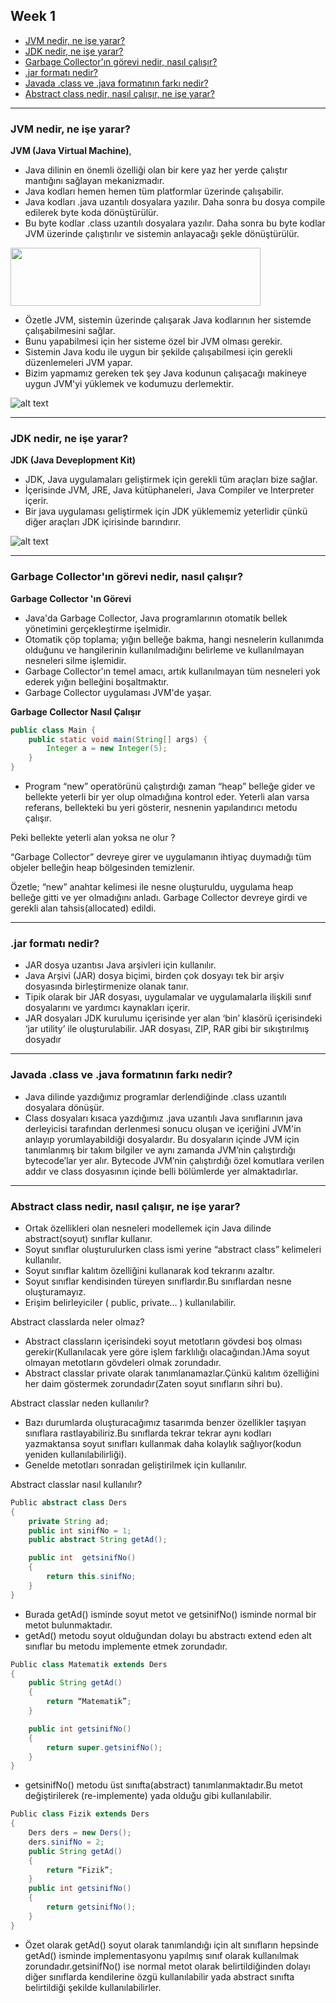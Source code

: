 ## Week 1

- [JVM nedir, ne işe yarar?](#jvm-nedir-ne-işe-yarar)
- [JDK nedir, ne işe yarar?](#jdk-nedir-ne-işe-yarar)
- [Garbage Collector'ın görevi nedir, nasıl çalışır?](#garbage-collectorın-görevi-nedir-nasıl-çalışır)
- [.jar formatı nedir?](#jar-formatı-nedir)
- [Javada .class ve .java formatının farkı nedir?](#javada-class-ve-java-formatının-farkı-nedir)
- [Abstract class nedir, nasıl çalışır, ne işe yarar?](#abstract-class-nedir-nasıl-çalışır-ne-işe-yarar)

___

### JVM nedir, ne işe yarar?
**JVM (Java Virtual Machine)**, 
- Java dilinin en önemli özelliği olan bir kere yaz her yerde çalıştır mantığını sağlayan mekanizmadır. 
- Java kodları hemen hemen tüm platformlar üzerinde çalışabilir.
- Java kodları .java uzantılı dosyalara yazılır. Daha sonra bu dosya compile edilerek byte koda dönüştürülür. 
- Bu byte kodlar .class uzantılı dosyalara yazılır. Daha sonra bu byte kodlar JVM üzerinde çalıştırılır ve sistemin anlayacağı şekle dönüştürülür.
 
<img src="https://3.bp.blogspot.com/-9-PtVzGOrEE/XG2pPuyK2MI/AAAAAAAACt4/WzUL37YxtbcopA6PYaUWVhsmxHMWchXPQCLcBGAs/s400/getStarted-compiler.gif" width="400" height="93"/>

- Özetle JVM, sistemin üzerinde çalışarak Java kodlarının her sistemde çalışabilmesini sağlar. 
- Bunu yapabilmesi için her sisteme özel bir JVM olması gerekir. 
- Sistemin Java kodu ile uygun bir şekilde çalışabilmesi için gerekli düzenlemeleri JVM yapar. 
- Bizim yapmamız gereken tek şey Java kodunun çalışacağı makineye uygun JVM'yi yüklemek ve kodumuzu derlemektir.

![alt text](https://4.bp.blogspot.com/-vTqyF7UgP9I/XG2pPpfkRUI/AAAAAAAACuE/7XxYXLoXzQAk_aiwZNiTHzMhy_zjCv4uwCEwYBhgL/s400/helloWorld.gif")

___

### JDK nedir, ne işe yarar?
**JDK (Java Deveplopment Kit)**
- JDK, Java uygulamaları geliştirmek için gerekli tüm araçları bize sağlar.
- İçerisinde JVM, JRE, Java kütüphaneleri, Java Compiler ve Interpreter içerir.
- Bir java uygulaması geliştirmek için JDK yüklememiz yeterlidir çünkü diğer araçları JDK içirisinde barındırır.


![alt text](https://3.bp.blogspot.com/-FJlgPrqlK_U/XG2thrIIx-I…_7WlvF4WLXUMgaksvswCLcBGAs/s640/javagenelyapi.jpg)


___

### Garbage Collector'ın görevi nedir, nasıl çalışır?
**Garbage Collector 'ın Görevi**
- Java'da Garbage Collector, Java programlarının otomatik bellek yönetimini gerçekleştirme işelmidir. 
- Otomatik çöp toplama; yığın belleğe bakma, hangi nesnelerin kullanımda olduğunu ve hangilerinin kullanılmadığını belirleme ve kullanılmayan nesneleri silme işlemidir.
- Garbage Collector'ın temel amacı,  artık kullanılmayan tüm nesneleri yok ederek yığın belleğini boşaltmaktır. 
-  Garbage Collector uygulaması JVM'de yaşar.

**Garbage Collector Nasıl Çalışır**

```java
public class Main {
	public static void main(String[] args) {
	    Integer a = new Integer(5);	
	}
}
```
- Program “new” operatörünü çalıştırdığı zaman “heap” belleğe gider ve bellekte yeterli bir yer olup olmadığına kontrol eder. Yeterli alan varsa referans, bellekteki bu yeri gösterir, nesnenin yapılandırıcı metodu çalışır.

Peki bellekte yeterli alan yoksa ne olur ?

“Garbage Collector” devreye girer ve uygulamanın ihtiyaç duymadığı tüm objeler belleğin heap bölgesinden temizlenir.

Özetle; “new” anahtar kelimesi ile nesne oluşturuldu, uygulama heap belleğe gitti ve yer olmadığını anladı. Garbage Collector devreye girdi ve gerekli alan tahsis(allocated) edildi.
___

### .jar formatı nedir?
- JAR dosya uzantısı Java arşivleri için kullanılır.
- Java Arşivi (JAR) dosya biçimi, birden çok dosyayı tek bir arşiv dosyasında birleştirmenize olanak tanır. 
- Tipik olarak bir JAR dosyası, uygulamalar ve uygulamalarla ilişkili sınıf dosyalarını ve yardımcı kaynakları içerir.
- JAR dosyaları JDK kurulumu içerisinde yer alan ‘bin’ klasörü içerisindeki ‘jar utility’ ile oluşturulabilir. JAR dosyası, ZIP, RAR gibi bir sıkıştırılmış dosyadır
___

### Javada .class ve .java formatının farkı nedir?
- Java dilinde yazdığımız programlar derlendiğinde .class uzantılı dosyalara dönüşür.
- Class dosyaları kısaca yazdığımız .java uzantılı Java sınıflarının java derleyicisi tarafından derlenmesi sonucu oluşan ve içeriğini JVM'in anlayıp yorumlayabildiği dosyalardır. Bu dosyaların içinde JVM için tanımlanmış bir takım bilgiler ve aynı zamanda JVM’nin çalıştırdığı bytecode’lar yer alır. Bytecode JVM’nin çalıştırdığı özel komutlara verilen addır ve class dosyasının içinde belli bölümlerde yer almaktadırlar. 
___

### Abstract class nedir, nasıl çalışır, ne işe yarar?
- Ortak özellikleri olan nesneleri modellemek için Java dilinde abstract(soyut) sınıflar kullanır.
- Soyut sınıflar oluşturulurken class ismi yerine “abstract class” kelimeleri kullanılır.
- Soyut sınıflar kalıtım özelliğini kullanarak kod tekrarını azaltır.
- Soyut sınıflar kendisinden türeyen sınıflardır.Bu sınıflardan nesne oluşturamayız.
- Erişim belirleyiciler ( public, private… ) kullanılabilir.

Abstract classlarda neler olmaz?

- Abstract classların içerisindeki soyut metotların gövdesi boş olması gerekir(Kullanılacak yere göre işlem farklılığı olacağından.)Ama soyut olmayan metotların gövdeleri olmak zorundadır.
- Abstract classlar private olarak tanımlanamazlar.Çünkü kalıtım özelliğini her daim göstermek zorundadır(Zaten soyut sınıfların sihri bu).


Abstract classlar neden kullanılır?

- Bazı durumlarda oluşturacağımız tasarımda benzer özellikler taşıyan sınıflara rastlayabiliriz.Bu sınıflarda tekrar tekrar aynı kodları yazmaktansa soyut sınıfları kullanmak daha kolaylık sağlıyor(kodun yeniden kullanılabilirliği).
- Genelde metotları sonradan geliştirilmek için kullanılır.


Abstract classlar nasıl kullanılır?

```java
Public abstract class Ders
{		
	private String ad;
	public int sinifNo = 1;
	public abstract String getAd();

	public int  getsinifNo()
	{
		return this.sinifNo;
	}
}
```
- Burada getAd() isminde soyut metot ve getsinifNo() isminde normal bir metot bulunmaktadır.
- getAd() metodu soyut olduğundan dolayı bu abstractı extend eden alt sınıflar bu metodu implemente etmek zorundadır.



```java
Public class Matematik extends Ders
{
	public String getAd()
	{
		return “Matematik”;
	}

	public int getsinifNo()
	{
		return super.getsinifNo();
	}
}
```
- getsinifNo() metodu üst sınıfta(abstract) tanımlanmaktadır.Bu metot değiştirilerek (re-implemente) yada olduğu gibi kullanılabilir.


```java
Public class Fizik extends Ders
{
	Ders ders = new Ders();
	ders.sinifNo = 2;
	public String getAd()
	{
		return “Fizik”;
	}
	public int getsinifNo()
	{
		return getsinifNo();
	}
}
```
- Özet olarak getAd() soyut olarak tanımlandığı için alt sınıfların hepsinde getAd() isminde implementasyonu yapılmış sınıf olarak kullanılmak zorundadır.getsinifNo() ise normal metot olarak belirtildiğinden dolayı diğer sınıflarda kendilerine özgü kullanılabilir yada abstract sınıfta belirtildiği şekilde kullanılabilirler.












